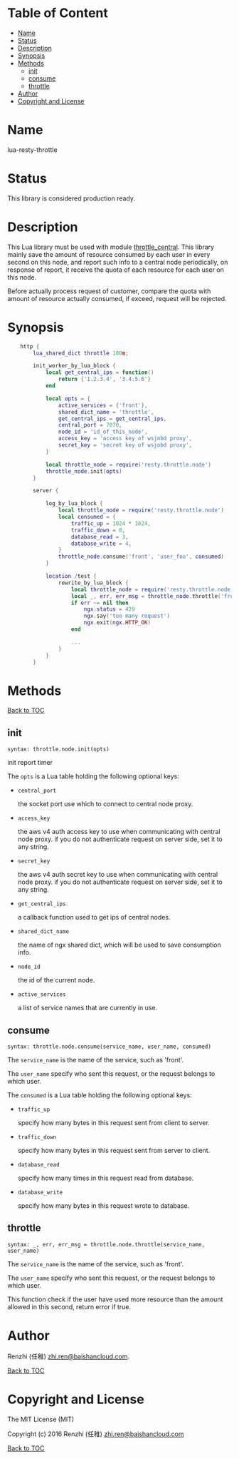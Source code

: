 <!-- START doctoc generated TOC please keep comment here to allow auto update -->
<!-- DON'T EDIT THIS SECTION, INSTEAD RE-RUN doctoc TO UPDATE -->
#   Table of Content

- [Name](#name)
- [Status](#status)
- [Description](#description)
- [Synopsis](#synopsis)
- [Methods](#methods)
  - [init](#init)
  - [consume](#consume)
  - [throttle](#throttle)
- [Author](#author)
- [Copyright and License](#copyright-and-license)

<!-- END doctoc generated TOC please keep comment here to allow auto update -->

Name
====

lua-resty-throttle


Status
======

This library is considered production ready.

Description
===========

This Lua library must be used with module [throttle_central](https://github.com/baishancloud/throttle_central).
This library mainly save the amount of resource consumed by each user
in every second on this node, and report such info to a central node
periodically, on response of report, it receive the quota of each resource
for each user on this node.

Before actually process request of customer, compare the quota with amount
of resource actually consumed, if exceed, request will be rejected.

Synopsis
========

```lua
    http {
        lua_shared_dict throttle 100m;

        init_worker_by_lua_block {
            local get_central_ips = function()
                return {'1.2.3.4', '3.4.5.6'}
            end

            local opts = {
                active_services = {'front'},
                shared_dict_name = 'throttle',
                get_central_ips = get_central_ips,
                central_port = 7070,
                node_id = 'id_of_this_node',
                access_key = 'access key of wsjobd proxy',
                secret_key = 'secret key of wsjobd proxy',
            }

            local throttle_node = require('resty.throttle.node')
            throttle_node.init(opts)
        }

        server {

            log_by_lua_block {
                local throttle_node = require('resty.throttle.node')
                local consumed = {
                    traffic_up = 1024 * 1024,
                    traffic_down = 0,
                    database_read = 3,
                    database_write = 4,
                }
                throttle_node.consume('front', 'user_foo', consumed)
            }

            location /test {
                rewrite_by_lua_block {
                    local throttle_node = require('resty.throttle.node')
                    local _, err, err_msg = throttle_node.throttle('front', 'user_foo')
                    if err ~= nil then
                        ngx.status = 429
                        ngx.say('too many request')
                        ngx.exit(ngx.HTTP_OK)
                    end

                    ...
                }
            }
        }
```

Methods
=======

[Back to TOC](#table-of-contents)

init
---
`syntax: throttle.node.init(opts)`

init report timer

The `opts` is a Lua table holding the following optional keys:

* `central_port`

    the socket port use which to connect to central node proxy.

* `access_key`

    the aws v4 auth access key to use when communicating with central node proxy.
    if you do not authenticate request on server side, set it to any string.

* `secret_key`

    the aws v4 auth secret key to use when communicating with central node proxy.
    if you do not authenticate request on server side, set it to any string.

* `get_central_ips`

    a callback function used to get ips of central nodes.

* `shared_dict_name`

    the name of ngx shared dict, which will be used to save consumption info.

* `node_id`

    the id of the current node.

* `active_services`

    a list of service names that are currently in use.


consume
---
`syntax: throttle.node.consume(service_name, user_name, consumed)`

The `service_name` is the name of the service, such as 'front'.

The `user_name` specify who sent this request, or the request belongs to
    which user.

The `consumed` is a Lua table holding the following optional keys:

* `traffic_up`

    specify how many bytes in this request sent from client to server.

* `traffic_down`

    specify how many bytes in this request sent from server to client.

* `database_read`

    specify how many times in this request read from database.

* `database_write`

    specify how many bytes in this request wrote to database.


throttle
---
`syntax: _, err, err_msg = throttle.node.throttle(service_name, user_name)`

The `service_name` is the name of the service, such as 'front'.

The `user_name` specify who sent this request, or the request belongs to
    which user.

This function check if the user have used more resource than the amount
allowed in this second, return error if true.


Author
======

Renzhi (任稚) <zhi.ren@baishancloud.com>.

[Back to TOC](#table-of-contents)

Copyright and License
=====================

The MIT License (MIT)

Copyright (c) 2016 Renzhi (任稚) <zhi.ren@baishancloud.com>

[Back to TOC](#table-of-contents)
